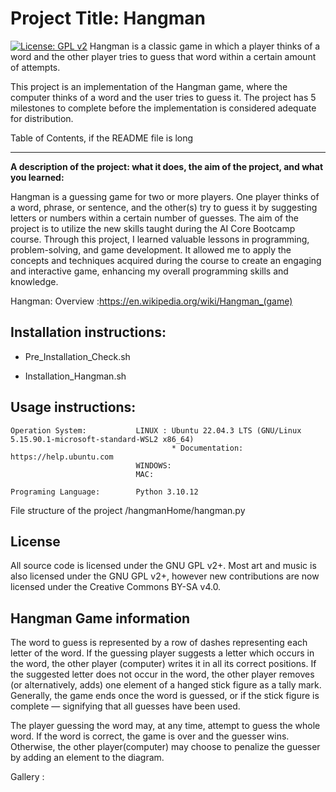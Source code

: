 



# Project Title:	 Hangman
[![License: GPL v2](https://img.shields.io/badge/License-GPL%20v2-blue.svg)](https://www.gnu.org/licenses/old-licenses/gpl-2.0.en.html)
Hangman is a classic game in which a player thinks of a word and the other player tries to guess that word within a certain amount of attempts.

This project is an implementation of the Hangman game, where the computer thinks of a word and the user tries to guess it.  The project has 5 milestones to complete before the implementation is considered adequate for distribution.

Table of Contents, if the README file is long

---------

**A description of the project: what it does, the aim of the project, and what you learned:**

Hangman is a guessing game for two or more players. One player thinks of a word, phrase, or sentence, and the other(s) try to guess it by suggesting letters or numbers within a certain number of guesses. The aim of the project is to utilize the new skills taught during the AI Core Bootcamp course. Through this project, I learned valuable lessons in programming, problem-solving, and game development. It allowed me to apply the concepts and techniques acquired during the course to create an engaging and interactive game, enhancing my overall programming skills and knowledge.

Hangman:	Overview :https://en.wikipedia.org/wiki/Hangman_(game)


Installation instructions:
---------

 - Pre_Installation_Check.sh
   
 - Installation_Hangman.sh


Usage instructions:
---------
	Operation System:			LINUX : Ubuntu 22.04.3 LTS (GNU/Linux 5.15.90.1-microsoft-standard-WSL2 x86_64)   
										* Documentation:  https://help.ubuntu.com
								WINDOWS:
								MAC:

	Programing Language:		Python 3.10.12




File structure of the project  		/hangmanHome/hangman.py


License
-------

All source code is licensed under the GNU GPL v2+. Most art and music is also licensed under the GNU GPL v2+, however new contributions are now licensed under the Creative Commons BY-SA v4.0.





Hangman Game information 
------------------------------------
The word to guess is represented by a row of dashes representing each letter of the word.   If the guessing player suggests a letter which occurs in the word, the other player (computer) writes it in all its correct positions. 
If the suggested letter does not occur in the word, the other player removes (or alternatively, adds) one element of a hanged stick figure as a tally mark. 
Generally, the game ends once the word is guessed, or if the stick figure is complete — signifying that all guesses have been used.

The player guessing the word may, at any time, attempt to guess the whole word.   If the word is correct, the game is over and the guesser wins. Otherwise, the other player(computer)  may choose to penalize the guesser by adding an element to the diagram. 





Gallery : 


